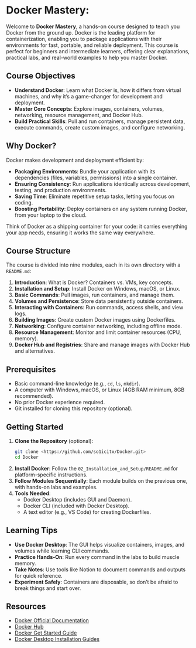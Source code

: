 # Docker Mastery:

Welcome to **Docker Mastery**, a hands-on course designed to teach you Docker from the ground up. Docker is the leading platform for containerization, enabling you to package applications with their environments for fast, portable, and reliable deployment. This course is perfect for beginners and intermediate learners, offering clear explanations, practical labs, and real-world examples to help you master Docker.

## Course Objectives
- **Understand Docker**: Learn what Docker is, how it differs from virtual machines, and why it’s a game-changer for development and deployment.
- **Master Core Concepts**: Explore images, containers, volumes, networking, resource management, and Docker Hub.
- **Build Practical Skills**: Pull and run containers, manage persistent data, execute commands, create custom images, and configure networking.


## Why Docker?
Docker makes development and deployment efficient by:
- **Packaging Environments**: Bundle your application with its dependencies (files, variables, permissions) into a single container.
- **Ensuring Consistency**: Run applications identically across development, testing, and production environments.
- **Saving Time**: Eliminate repetitive setup tasks, letting you focus on coding.
- **Boosting Portability**: Deploy containers on any system running Docker, from your laptop to the cloud.

Think of Docker as a shipping container for your code: it carries everything your app needs, ensuring it works the same way everywhere.

## Course Structure
The course is divided into nine modules, each in its own directory with a `README.md`:
1. **Introduction**: What is Docker? Containers vs. VMs, key concepts.
2. **Installation and Setup**: Install Docker on Windows, macOS, or Linux.
3. **Basic Commands**: Pull images, run containers, and manage them.
4. **Volumes and Persistence**: Store data persistently outside containers.
5. **Interacting with Containers**: Run commands, access shells, and view logs.
6. **Building Images**: Create custom Docker images using Dockerfiles.
7. **Networking**: Configure container networking, including offline mode.
8. **Resource Management**: Monitor and limit container resources (CPU, memory).
9. **Docker Hub and Registries**: Share and manage images with Docker Hub and alternatives.

## Prerequisites
- Basic command-line knowledge (e.g., `cd`, `ls`, `mkdir`).
- A computer with Windows, macOS, or Linux (4GB RAM minimum, 8GB recommended).
- No prior Docker experience required.
- Git installed for cloning this repository (optional).

## Getting Started
1. **Clone the Repository** (optional):
   ```bash
   git clone <https://github.com/so1icitx/Docker.git>
   cd Docker
   ```
2. **Install Docker**: Follow the `02_Installation_and_Setup/README.md` for platform-specific instructions.
3. **Follow Modules Sequentially**: Each module builds on the previous one, with hands-on labs and examples.
4. **Tools Needed**:
   - Docker Desktop (includes GUI and Daemon).
   - Docker CLI (included with Docker Desktop).
   - A text editor (e.g., VS Code) for creating Dockerfiles.

## Learning Tips
- **Use Docker Desktop**: The GUI helps visualize containers, images, and volumes while learning CLI commands.
- **Practice Hands-On**: Run every command in the labs to build muscle memory.
- **Take Notes**: Use tools like Notion to document commands and outputs for quick reference.
- **Experiment Safely**: Containers are disposable, so don’t be afraid to break things and start over.

## Resources
- [Docker Official Documentation](https://docs.docker.com/)
- [Docker Hub](https://hub.docker.com/)
- [Docker Get Started Guide](https://docs.docker.com/get-started/)
- [Docker Desktop Installation Guides](https://docs.docker.com/desktop/)


